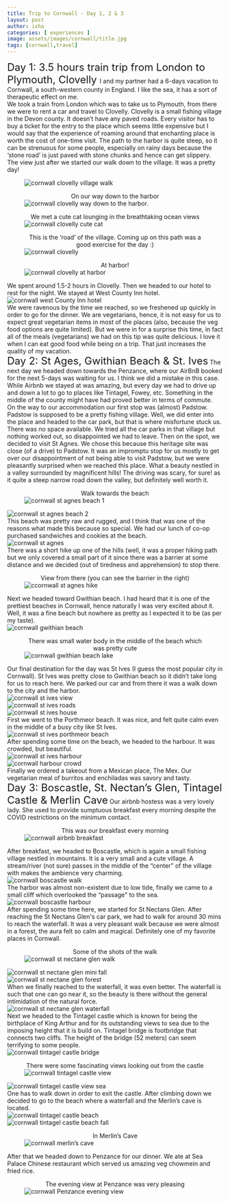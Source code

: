 ```yaml
---
title: Trip to Cornwall - Day 1, 2 & 3 
layout: post
author: isha
categories: [ experiences ]
image: assets/images/cornwall/title.jpg
tags: [cornwall,travel]
---
```



<font size="5"> Day 1: 3.5 hours train trip from London to Plymouth, Clovelly </font>
I and my partner had a 6-days vacation to Cornwall, a south-western county in England. I like the sea, it has a sort of therapeutic effect on me. 
<br />
We took a train from London which was to take us to Plymouth, from there we were to rent a car and travel to Clovelly.
Clovelly is a small fishing village in the Devon county. It doesn’t have any paved roads. Every visitor has to buy a ticket for the entry to the place which seems little expensive but I would say that the experience of roaming around that enchanting place is worth the cost of one-time visit. The path to the harbor is quite steep, so it can be strenuous for some people, especially on rainy days because the ‘stone road’ is just paved with stone chunks and hence can get slippery.
<br />
The view just after we started our walk down to the village. It was a pretty day!
<figure>
<img src="/assets/images/cornwall/1.jpg"
     alt="cornwall clovelly village walk"
     style="display: block; margin-right: auto; margin-left: auto; max-height: 700px" />
     <figcaption style="text-align: center;"></figcaption>
</figure>
<!-- On our way down to the harbor. -->
<figure>
<figcaption style="text-align: center;">On our way down to the harbor</figcaption>
<img src="/assets/images/cornwall/2.jpg"
     alt="cornwall clovelly way down to the harbor."
     style="display: block; margin-right: auto; margin-left: auto; max-height: 700px" />
</figure>
<!-- We met a cute cat lounging in the breathtaking ocean views. -->
<figure>
<figcaption style="text-align: center;">We met a cute cat lounging in the breathtaking ocean views</figcaption>
<img src="/assets/images/cornwall/3.jpg"
     alt="cornwall clovelly cute cat"
     style="display: block; margin-right: auto; margin-left: auto; max-height: 700px" />
</figure>
<!-- This is the ‘road’ of the village. Coming up on this path was a good exercise for the day :) -->
<figure>
<figcaption style="text-align: center;">This is the ‘road’ of the village. Coming up on this path was a good exercise for the day :)</figcaption>
<img src="/assets/images/cornwall/4.jpg"
     alt="cornwall clovelly"
     style="display: block; margin-right: auto; margin-left: auto; max-height: 700px" /> 
</figure>
<!-- At harbor, basking in the sun! -->
<figure>
<figcaption style="text-align: center;">At harbor!</figcaption>
<img src="/assets/images/cornwall/basking_in_sun.jpg"
     alt="cornwall clovelly at harbor"
     style="display: block; margin-right: auto; margin-left: auto; max-height: 700px" />
</figure>
We spent around 1.5-2 hours in Clovelly. Then we headed to our hotel to rest for the night. We stayed at West County Inn hotel.
<img src="/assets/images/cornwall/7.jpg"
     alt="cornwall west County Inn hotel"
     style="display: block; margin-right: auto; margin-left: auto; max-height: 700px" />
We were ravenous by the time we reached, so we freshened up quickly in order to go for the dinner. We are vegetarians, hence, it is not easy for us to expect great vegetarian items in most of the places (also, because the veg food options are quite limited). But we were in for a surprise this time, in fact all of the meals (vegetarians) we had on this tip was quite delicious. I love it when I can eat good food while being on a trip. That just increases the quality of my vacation.
<br />
<font size="5"> Day 2: St Ages, Gwithian Beach & St. Ives</font>
The next day we headed down towards the Penzance, where our AirBnB booked for the next 5-days was waiting for us. I think we did a mistake in this case. While Airbnb we stayed at was amazing, but every day we had to drive up and down a lot to go to places like Tintagel, Fowey, etc. Something in the middle of the county might have had proved better in terms of commute.
<br />
On the way to our accommodation our first stop was (almost) Padstow. Padstow is supposed to be a pretty fishing village. Well, we did enter into the place and headed to the car park, but that is where misfortune stuck us. There was no space available. We tried all the car parks in that village but nothing worked out, so disappointed we had to leave. Then on the spot, we decided to visit St Agnes. We chose this because this heritage site was close (of a drive) to Padstow. It was an impromptu stop for us mostly to get over our disappointment of not being able to visit Padstow, but we were pleasantly surprised when we reached this place. What a beauty nestled in a valley surrounded by magnificent hills! The driving was scary, for sure! as it quite a steep narrow road down the valley, but definitely well worth it.
<!-- Walk towards the beach -->
<figure>
<figcaption style="text-align: center;">Walk towards the beach</figcaption>
<img src="/assets/images/cornwall/9.jpg"
     alt="cornwall st agnes beach 1"
     style="display: block; margin-right: auto; margin-left: auto; max-height: 700px" />
</figure>
<img src="/assets/images/cornwall/10.jpg"
     alt="cornwall st agnes beach 2"
     style="display: block; margin-right: auto; margin-left: auto; max-height: 700px" />
This beach was pretty raw and rugged, and I think that was one of the reasons what made this because so special. We had our lunch of co-op purchased sandwiches and cookies at the beach.
<img src="/assets/images/cornwall/rugged.jpg"
     alt="cornwall st agnes"
     style="display: block; margin-right: auto; margin-left: auto; max-height: 700px" />
There was a short hike up one of the hills (well, it was a proper hiking path but we only covered a small part of it since there was a barrier at some distance and we decided (out of tiredness and apprehension) to stop there.
<figure>
<figcaption style="text-align: center;">View from there (you can see the barrier in the right)</figcaption>
<img src="/assets/images/cornwall/13.jpg"
     alt="ccornwall st agnes hike"
     style="display: block; margin-right: auto; margin-left: auto; max-height: 700px" />
</figure>
Next we headed toward Gwithian beach. I had heard that it is one of the prettiest beaches in Cornwall, hence naturally I was very excited about it. Well, it was a fine beach but nowhere as pretty as I expected it to be (as per my taste).
<img src="/assets/images/cornwall/14.jpg"
     alt="cornwall gwithian beach"
     style="display: block; margin-right: auto; margin-left: auto; max-height: 700px" />
<!-- There was small water body in the middle of the beach which was pretty cute. -->
<figure>
<figcaption style="text-align: center;">There was small water body in the middle of the beach which was pretty cute</figcaption>
<img src="/assets/images/cornwall/middle_lake.jpg"
     alt="cornwall gwithian beach lake"
     style="display: block; margin-right: auto; margin-left: auto; max-height: 700px" />
</figure>
Our final destination for the day was St Ives (I guess the most popular city in Cornwall). St Ives was pretty close to Gwithian beach so it didn’t take long for us to reach here. We parked our car and from there it was a walk down to the city and the harbor. 
<img src="/assets/images/cornwall/16.jpg"
     alt="cornwall st ives view"
     style="display: block; margin-right: auto; margin-left: auto; max-height: 700px" />
<img src="/assets/images/cornwall/17.jpg"
     alt="cornwall st ives roads"
     style="display: block; margin-right: auto; margin-left: auto; max-height: 700px" />
<img src="/assets/images/cornwall/18.jpg"
     alt="cornwall st ives house"
     style="display: block; margin-right: auto; margin-left: auto; max-height: 700px" />
First we went to the Porthmeor beach. It was nice, and felt quite calm even in the middle of a busy city like St Ives.
<img src="/assets/images/cornwall/20.jpg"
     alt="cornwall st ives porthmeor beach"
     style="display: block; margin-right: auto; margin-left: auto; max-height: 700px" />
After spending some time on the beach, we headed to the harbour. It was crowded, but beautiful.
<img src="/assets/images/cornwall/21.jpg"
     alt="cornwall st ives harbour"
     style="display: block; margin-right: auto; margin-left: auto; max-height: 700px" />
<img src="/assets/images/cornwall/22.jpg"
     alt="cornwall harbour crowd"
     style="display: block; margin-right: auto; margin-left: auto; max-height: 700px" />
Finally we ordered a takeout from a Mexican place, The Mex. Our vegetarian meal of burritos and enchiladas was savory and tasty.
<br />
<font size="5"> Day 3: Boscastle, St. Nectan’s Glen, Tintagel Castle & Merlin Cave</font>
Our airbnb hostess was a very lovely lady. She used to provide sumptuous breakfast every morning despite the COVID restrictions on the minimum contact. 
<figure>
<figcaption style="text-align: center;">This was our breakfast every morning</figcaption>
<img src="/assets/images/cornwall/breakfast.jpg"
     alt="cornwall airbnb breakfast"
     style="display: block; margin-right: auto; margin-left: auto; max-height: 700px" />
</figure>
After breakfast, we headed to Boscastle, which is again a small fishing village nestled in mountains. It is a very small and a cute village. A stream/river (not sure) passes in the middle of the “center” of the village with makes the ambience very charming.
<img src="/assets/images/cornwall/23.jpg"
     alt="cornwall boscastle walk"
     style="display: block; margin-right: auto; margin-left: auto; max-height: 700px" />
The harbor was almost non-existent due to low tide, finally we came to a small cliff which overlooked the “passage" to the sea.
<img src="/assets/images/cornwall/24.jpg"
     alt="cornwall boscastle harbour"
     style="display: block; margin-right: auto; margin-left: auto; max-height: 700px" />
After spending some time here, we started for St Nectans Glen. After reaching the St Nectans Glen's car park, we had to walk for around 30 mins to reach the waterfall. It was a very pleasant walk because we were almost in a forest, the aura felt so calm and magical. Definitely one of my favorite places in Cornwall. 
<figure>
<figcaption style="text-align: center;">Some of the shots of the walk</figcaption>
<img src="/assets/images/cornwall/walk_st_nectane_2.jpg"
     alt="cornwall st nectane glen walk"
     style="display: block; margin-right: auto; margin-left: auto; max-height: 700px" />
</figure>
<img src="/assets/images/cornwall/26.jpg"
     alt="cornwall st nectane glen mini fall"
     style="display: block; margin-right: auto; margin-left: auto; max-height: 700px" />
<img src="/assets/images/cornwall/walk_st_nectan_3.jpg"
     alt="cornwall st nectane glen forest"
     style="display: block; margin-right: auto; margin-left: auto; max-height: 700px" />
When we finally reached to the waterfall, it was even better. The waterfall is such that one can go near it, so the beauty is there without the general intimidation of the natural force.
<img src="/assets/images/cornwall/waterfall.gif"
     alt="cornwall st nectane glen waterfall"
     style="display: block; margin-right: auto; margin-left: auto; max-height: 700px" />
Next we headed to the Tintagel castle which is known for being the birthplace of King Arthur and for its outstanding views to sea due to the imposing height that it is build on.
Tintagel bridge is footbridge that connects two cliffs. The height of the bridge (52 meters) can seem terrifying to some people.
<img src="/assets/images/cornwall/bridge.jpg"
     alt="cornwall tintagel castle bridge"
     style="display: block; margin-right: auto; margin-left: auto; max-height: 700px" />
<figure>
<figcaption style="text-align: center;">There were some fascinating views looking out from the castle</figcaption>
<img src="/assets/images/cornwall/30.jpg"
     alt="cornwall tintagel castle view"
     style="display: block; margin-right: auto; margin-left: auto; max-height: 700px" />
</figure>
<img src="/assets/images/cornwall/33.jpg"
     alt="cornwall tintagel castle view sea"
     style="display: block; margin-right: auto; margin-left: auto; max-height: 700px" />
One has to walk down in order to exit the castle. After climbing down we decided to go to the beach where a waterfall and the Merlin’s cave is located.
<img src="/assets/images/cornwall/35.jpg"
     alt="cornwall tintagel castle beach"
     style="display: block; margin-right: auto; margin-left: auto; max-height: 700px" />
<img src="/assets/images/cornwall/31.jpg"
     alt="cornwall tintagel castle beach fall"
     style="display: block; margin-right: auto; margin-left: auto; max-height: 700px" />
<figure>
<figcaption style="text-align: center;">In Merlin’s Cave</figcaption>
<img src="/assets/images/cornwall/mcave.jpg"
     alt="cornwall merlin’s cave"
     style="display: block; margin-right: auto; margin-left: auto; max-height: 700px" />
</figure>
After that we headed down to Penzance for our dinner. We ate at Sea Palace Chinese restaurant which served us amazing veg chowmein and fried rice.
<figure>
<figcaption style="text-align: center;">The evening view at Penzance was very pleasing</figcaption>
<img src="/assets/images/cornwall/34.jpg"
     alt="cornwall Penzance evening view"
     style="display: block; margin-right: auto; margin-left: auto; max-height: 700px" />
</figure>